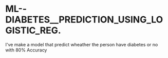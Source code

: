# ML--DIABETES__PREDICTION_USING_LOGISTIC_REG.
I've make a model that predict wheather the person have diabetes or no with 80% Accuracy 

